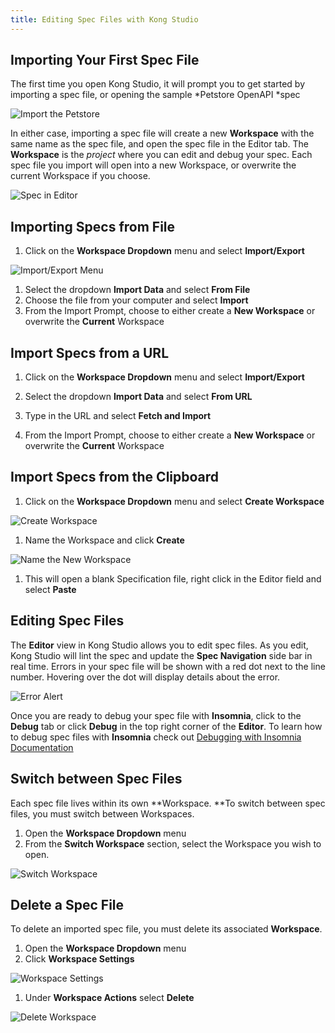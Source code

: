 ```yaml
---
title: Editing Spec Files with Kong Studio
---
```



## Importing Your First Spec File

The first time you open Kong Studio, it will prompt you to get started by importing a spec file, or opening the sample
*Petstore OpenAPI *spec 

![Import the Petstore](https://doc-assets.konghq.com/studio/1.0/editing-specs/01-import-petstore.png)


In either case, importing a spec file will create a new **Workspace** with the same name as the spec file, and open the spec file in the Editor tab.  The **Workspace** is the *project* where you can edit and debug your spec. Each spec file you import will open into a new Workspace, or overwrite the current Workspace if you choose. 

![Spec in Editor](https://doc-assets.konghq.com/studio/1.0/editing-specs/02-edit-spec.png)


## Importing Specs from File

1. Click on the **Workspace Dropdown** menu and select **Import/Export**

![Import/Export Menu](https://doc-assets.konghq.com/studio/1.0/editing-specs/03-import-export.png)


1. Select the dropdown **Import Data** and select **From File**
2. Choose the file from your computer and select **Import**
3. From the Import Prompt, choose to either create a **New Workspace** or overwrite the **Current** Workspace


## Import Specs from a URL

1. Click on the **Workspace Dropdown** menu and select **Import/Export**
2. Select the dropdown **Import Data** and select **From URL**
3. Type in the URL and select **Fetch and Import**

1. From the Import Prompt, choose to either create a **New Workspace** or overwrite the **Current** Workspace



## Import Specs from the Clipboard

1. Click on the **Workspace Dropdown** menu and select **Create Workspace**

![Create Workspace](https://doc-assets.konghq.com/studio/1.0/editing-specs/create-workspace.png)

1. Name the Workspace and click **Create**

![Name the New Workspace](https://doc-assets.konghq.com/studio/1.0/editing-specs/name-workspace.png)

1. This will open a blank Specification file, right click in the Editor field and select **Paste**


## Editing Spec Files

The **Editor** view in Kong Studio allows you to edit spec files. As you edit, Kong Studio will lint the spec and update the **Spec Navigation** side bar in real time. Errors in your spec file will be shown with a red dot next to the line number. Hovering over the dot will display details about the error. 

![Error Alert](https://doc-assets.konghq.com/studio/1.0/editing-specs/spec-error.png)

Once you are ready to debug your spec file with **Insomnia**, click to the **Debug** tab or click **Debug** in the top right corner of the **Editor**. To learn how to debug spec files with **Insomnia** check out [Debugging with Insomnia Documentation](/studio/{{page.kong_version}}/debugging-with-insomnia)



## Switch between Spec Files

Each spec file lives within its own **Workspace. **To switch between spec files, you must switch between Workspaces.


1. Open the **Workspace Dropdown** menu
2. From the **Switch Workspace** section, select the Workspace you wish to open.


![Switch Workspace](https://doc-assets.konghq.com/studio/1.0/editing-specs/switch-workspace.png)


## Delete a Spec File

To delete an imported spec file, you must delete its associated **Workspace**.


1. Open the **Workspace Dropdown** menu 
2. Click **Workspace Settings**

![Workspace Settings](https://doc-assets.konghq.com/studio/1.0/editing-specs/workspace-settings.png)

1. Under **Workspace Actions** select **Delete**


![Delete Workspace](https://doc-assets.konghq.com/studio/1.0/editing-specs/delete-workspace.png)
